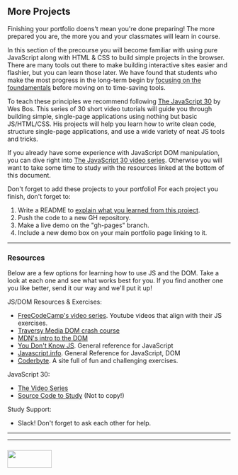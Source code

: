 ## More Projects

Finishing your portfolio doens't mean you're done preparing! The more prepared you are, the more you and your classmates will learn in course.   

In this section of the precourse you will become familiar with using pure JavaScript along with HTML & CSS to build simple projects in the browser.  There are many tools out there to make building interactive sites easier and flashier, but you can learn those later.  We have found that students who make the most progress in the long-term begin by [focusing on the foundamentals](https://snipcart.com/blog/learn-vanilla-javascript-before-using-js-frameworks) before moving on to time-saving tools.  

To teach these principles we recommend following [The JavaScript 30](https://javascript30.com) by Wes Bos. This series of 30 short video tutorials will guide you through building simple, single-page applications using nothing but basic JS/HTML/CSS.  His projects will help you learn how to write clean code, structure single-page applications, and use a wide variety of neat JS tools and tricks.

If you already have some experience with JavaScript DOM manipulation, you can dive right into [The JavaScript 30 video series](https://javascript30.com).  Otherwise you will want to take some time to study with the resources linked at the bottom of this document.

Don't forget to add these projects to your portfolio!  For each project you finish, don't forget to:
1. Write a README to [explain what you learned from this project](https://www.makeuseof.com/tag/become-better-coder-keeping-programming-journal/).
2. Push the code to a new GH repository.
3. Make a live demo on the "gh-pages" branch.
4. Include a new demo box on your main portfolio page linking to it.

___

### Resources

Below are a few options for learning how to use JS and the DOM.  Take a look at each one and see what works best for you.  If you find another one you like better, send it our way and we'll put it up!

JS/DOM Resources & Exercises:
* [FreeCodeCamp's video series](https://medium.freecodecamp.org/my-giant-javascript-basics-course-is-now-live-on-youtube-and-its-100-free-9020a21bbc27).  Youtube videos that align with their JS exercises. 
* [Traversy Media DOM crash course](https://www.youtube.com/watch?v=0ik6X4DJKCc)
* [MDN's intro to the DOM](https://developer.mozilla.org/en-US/docs/Web/API/Document_Object_Model/Introduction)
* [You Don't Know JS](https://github.com/getify/You-Dont-Know-JS/blob/master/up%20&%20going/README.md#you-dont-know-js-up--going). General reference for JavaScript
* [Javascript.info](https://javascript.info). General Reference for JavaScript, DOM
* [Coderbyte](https://coderbyte.com/).  A site full of fun and challenging exercises.

JavaScript 30:
* [The Video Series](https://javascript30.com)
* [Source Code to Study](https://github.com/wesbos/JavaScript30) (Not to copy!)

Study Support:
* Slack!  Don't forget to ask each other for help.









___
___
### <a href="http://elewa.education/blog" target="_blank"><img src="https://user-images.githubusercontent.com/18554853/34921062-506450ae-f97d-11e7-875f-6feeb26ad72d.png" width="100" height="40"/></a>